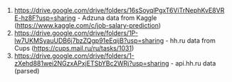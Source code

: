 1. https://drive.google.com/drive/folders/16sSoyqlPgxT6ViTrNephKvE8VRE-hz8F?usp=sharing - Adzuna data from Kaggle (https://www.kaggle.com/c/job-salary-prediction)
2. https://drive.google.com/drive/folders/1P-lw7UKMSyauUDB6j7bzZQgp91eEqijB?usp=sharing - hh.ru data from Cups (https://cups.mail.ru/ru/tasks/1031)
3. https://drive.google.com/drive/folders/1-zXehd881wei2NGzxAPxjETSbYBc2WRj?usp=sharing - api.hh.ru data (parsed)